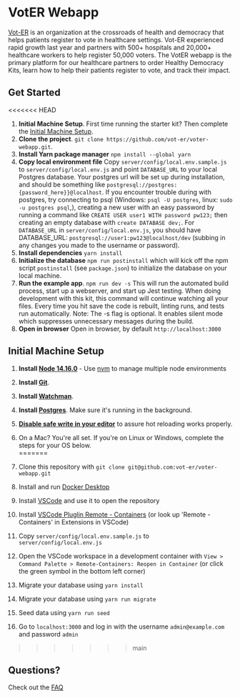 # VotER Webapp

[Vot-ER](https://vot-er.org) is an organization at the crossroads of health and democracy that helps patients register to vote in healthcare settings. Vot-ER experienced rapid growth last year and partners with 500+ hospitals and 20,000+ healthcare workers to help register 50,000 voters. The VotER webapp is the primary platform for our healthcare partners to order Healthy Democracy Kits, learn how to help their patients register to vote, and track their impact.

## Get Started
<<<<<<< HEAD
1. **Initial Machine Setup**. First time running the starter kit? Then complete the [Initial Machine Setup](https://github.com/coryhouse/react-slingshot#initial-machine-setup).
2. **Clone the project**. `git clone https://github.com/vot-er/voter-webapp.git`.
3. **Install Yarn package manager** `npm install --global yarn`
4. **Copy local environment file** Copy `server/config/local.env.sample.js` to `server/config/local.env.js` and point `DATABASE_URL` to your local Postgres database. Your postgres url will be set up during installation, and should be something like `postgresql://postgres:{password_here}}@localhost`. If you encounter trouble during with postgres, try connecting to psql (Windows: `psql -U postgres`, linux: `sudo -u postgres psql`,), creating a new user with an easy password by running a command like `CREATE USER user1 WITH password pw123;` then creating an empty database with `create DATABASE dev;`. For `DATABASE_URL` in `server/config/local.env.js`, you should have DATABASE_URL: `postgresql://user1:pw123@localhost/dev` (subbing in any changes you made to the username or password).
5. **Install dependencies** `yarn install`
6. **Initialize the database** `npm run postinstall` which will kick off the npm script `postinstall` (see `package.json`) to initialize the database on your local machine. 
7. **Run the example app**. `npm run dev -s`
This will run the automated build process, start up a webserver, and start up Jest testing. When doing development with this kit, this command will continue watching all your files. Every time you hit save the code is rebuilt, linting runs, and tests run automatically. Note: The -s flag is optional. It enables silent mode which suppresses unnecessary messages during the build.
8. **Open in browser** Open in browser, by default `http://localhost:3000`

## Initial Machine Setup
1. **Install [Node 14.16.0](https://nodejs.org)** - Use [nvm](https://github.com/creationix/nvm) to manage multiple node environments
2. **Install [Git](https://git-scm.com/downloads)**.
3. **Install [Watchman](https://facebook.github.io/watchman/docs/install.html)**.
4. **Install [Postgres](https://www.postgresql.org/)**. Make sure it's running in the background. 
5. **[Disable safe write in your editor](https://webpack.js.org/guides/development/#adjusting-your-text-editor)** to assure hot reloading works properly.
6. On a Mac? You're all set. If you're on Linux or Windows, complete the steps for your OS below.  
=======

1. Clone this repository with `git clone git@github.com:vot-er/voter-webapp.git`
2. Install and run [Docker Desktop](https://www.docker.com/products/docker-desktop)
3. Install [VSCode](https://code.visualstudio.com/) and use it to open the repository
4. Install [VSCode Pluglin Remote - Containers](https://marketplace.visualstudio.com/items?itemName=ms-vscode-remote.remote-containers) (or look up 'Remote - Containers' in Extensions in VSCode)
5. Copy `server/config/local.env.sample.js` to `server/config/local.env.js`
6. Open the VSCode workspace in a development container with `View > Command Palette > Remote-Containers: Reopen in Container` (or click the green symbol in the bottom left corner)
7. Migrate your database using `yarn install`
8. Migrate your database using `yarn run migrate`
9. Seed data using `yarn run seed`
10. Go to `localhost:3000` and log in with the username `admin@example.com` and password `admin`
>>>>>>> main

## Questions?

Check out the [FAQ](/docs/FAQ.md)
